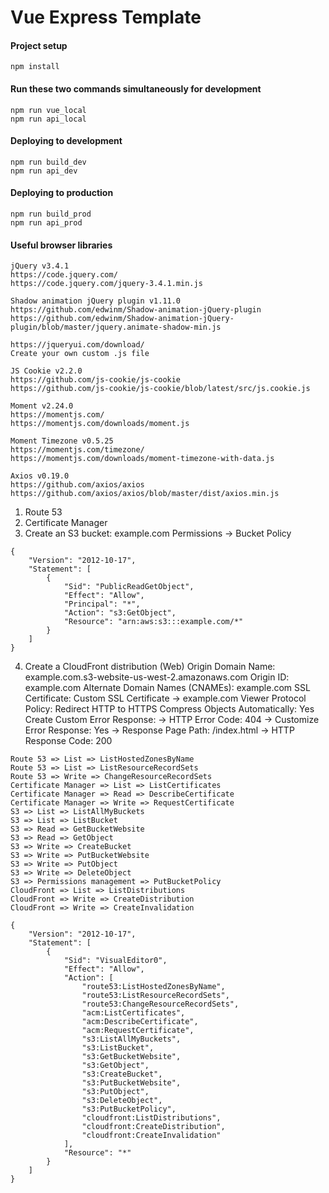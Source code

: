 # Vue Express Template

#### Project setup
```
npm install
```

#### Run these two commands simultaneously for development
```
npm run vue_local
npm run api_local
```

#### Deploying to development
```
npm run build_dev
npm run api_dev
```

#### Deploying to production
```
npm run build_prod
npm run api_prod
```

#### Useful browser libraries
```
jQuery v3.4.1
https://code.jquery.com/
https://code.jquery.com/jquery-3.4.1.min.js

Shadow animation jQuery plugin v1.11.0
https://github.com/edwinm/Shadow-animation-jQuery-plugin
https://github.com/edwinm/Shadow-animation-jQuery-plugin/blob/master/jquery.animate-shadow-min.js

https://jqueryui.com/download/
Create your own custom .js file

JS Cookie v2.2.0
https://github.com/js-cookie/js-cookie
https://github.com/js-cookie/js-cookie/blob/latest/src/js.cookie.js

Moment v2.24.0
https://momentjs.com/
https://momentjs.com/downloads/moment.js

Moment Timezone v0.5.25
https://momentjs.com/timezone/
https://momentjs.com/downloads/moment-timezone-with-data.js

Axios v0.19.0
https://github.com/axios/axios
https://github.com/axios/axios/blob/master/dist/axios.min.js
```

1. Route 53
2. Certificate Manager
3. Create an S3 bucket: example.com
   Permissions -> Bucket Policy
```
{
    "Version": "2012-10-17",
    "Statement": [
        {
            "Sid": "PublicReadGetObject",
            "Effect": "Allow",
            "Principal": "*",
            "Action": "s3:GetObject",
            "Resource": "arn:aws:s3:::example.com/*"
        }
    ]
}
```

4. Create a CloudFront distribution (Web)
   Origin Domain Name: example.com.s3-website-us-west-2.amazonaws.com
   Origin ID: example.com
   Alternate Domain Names (CNAMEs): example.com
   SSL Certificate: Custom SSL Certificate -> example.com
   Viewer Protocol Policy: Redirect HTTP to HTTPS
   Compress Objects Automatically: Yes
   Create Custom Error Response:
     -> HTTP Error Code: 404
     -> Customize Error Response: Yes
     -> Response Page Path: /index.html
     -> HTTP Response Code: 200

```
Route 53 => List => ListHostedZonesByName
Route 53 => List => ListResourceRecordSets
Route 53 => Write => ChangeResourceRecordSets
Certificate Manager => List => ListCertificates
Certificate Manager => Read => DescribeCertificate
Certificate Manager => Write => RequestCertificate
S3 => List => ListAllMyBuckets
S3 => List => ListBucket
S3 => Read => GetBucketWebsite
S3 => Read => GetObject
S3 => Write => CreateBucket
S3 => Write => PutBucketWebsite
S3 => Write => PutObject
S3 => Write => DeleteObject
S3 => Permissions management => PutBucketPolicy
CloudFront => List => ListDistributions
CloudFront => Write => CreateDistribution
CloudFront => Write => CreateInvalidation
```

```
{
    "Version": "2012-10-17",
    "Statement": [
        {
            "Sid": "VisualEditor0",
            "Effect": "Allow",
            "Action": [
                "route53:ListHostedZonesByName",
                "route53:ListResourceRecordSets",
                "route53:ChangeResourceRecordSets",
                "acm:ListCertificates",
                "acm:DescribeCertificate",
                "acm:RequestCertificate",
                "s3:ListAllMyBuckets",
                "s3:ListBucket",
                "s3:GetBucketWebsite",
                "s3:GetObject",
                "s3:CreateBucket",
                "s3:PutBucketWebsite",
                "s3:PutObject",
                "s3:DeleteObject",
                "s3:PutBucketPolicy",
                "cloudfront:ListDistributions",
                "cloudfront:CreateDistribution",
                "cloudfront:CreateInvalidation"
            ],
            "Resource": "*"
        }
    ]
}
```
